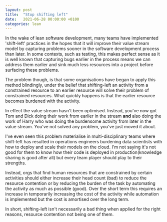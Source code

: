 ```yaml
---
layout: post
title:  "Stop shifting left"
date:   2021-06-28 00:00:00 +0100
categories: lean
---
```


In the wake of lean software development, many teams have implemented 'shift-left' practices in the hopes that it will improve their value stream model by capturing problems sooner in the software development process than later. In some contexts, such as testing, this makes perfect sense as it is well known that capturing bugs earlier in the process means we can address them earlier and sink much less resources into a project before surfacing these problems.

The problem though, is that some organisations have began to apply this method blindingly, under the belief that shifting-left an activity from a constrained resource to an earlier resource will solve their problem of constrained resources. What quickly happens is that the earlier resource becomes burdened with the activity.

In effect the value stream hasn't been optimised. Instead, you've now got Tom and Dick doing their work from earlier in the stream **and** also doing the work of Harry who was doing the burdensome activity from later in the value stream. You've not solved any problem, you've just moved it about.

I've even seen this problem materialise in multi-disciplinary teams where shift-left has resulted in operations engineers burdening data scientists with how to deploy and scale their models on the cloud. I'm not saying it's not good for them to know how their code is deployed in production(knowledge sharing is good after all) but every team player should play to their strengths.

Instead, orgs that find human resources that are constrained by certain activities should either increase their head count (bad) to reduce the resource contention or by reducing the burden of the task by automating the activity as much as possible (good). Over the short term this requires an increase in temporarily increasing the cost of the activity while automation is implemented but the cost is amortised over the long term.

In short, shifting-left isn't necessarily a bad thing when applied for the right reasons, resource contention not being one of them.

